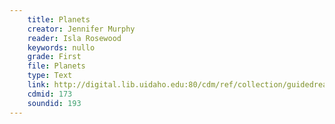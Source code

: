 ```yaml
---
    title: Planets
    creator: Jennifer Murphy
    reader: Isla Rosewood
    keywords: nullo
    grade: First
    file: Planets
    type: Text
    link: http://digital.lib.uidaho.edu:80/cdm/ref/collection/guidedread/id/173
    cdmid: 173
    soundid: 193
---
```

